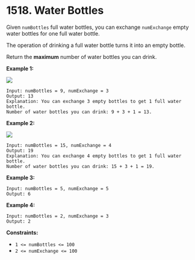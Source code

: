 # 1518. Water Bottles

Given `numBottles` full water bottles, you can exchange `numExchange` empty water bottles for one full water bottle.

The operation of drinking a full water bottle turns it into an empty bottle.

Return the **maximum** number of water bottles you can drink.

**Example 1:**

**![](https://assets.leetcode.com/uploads/2020/07/01/sample_1_1875.png)**

```
Input: numBottles = 9, numExchange = 3
Output: 13
Explanation: You can exchange 3 empty bottles to get 1 full water bottle.
Number of water bottles you can drink: 9 + 3 + 1 = 13.
```

**Example 2:**

![](https://assets.leetcode.com/uploads/2020/07/01/sample_2_1875.png)

```
Input: numBottles = 15, numExchange = 4
Output: 19
Explanation: You can exchange 4 empty bottles to get 1 full water bottle.
Number of water bottles you can drink: 15 + 3 + 1 = 19.
```

**Example 3:**

```
Input: numBottles = 5, numExchange = 5
Output: 6
```

**Example 4:**

```
Input: numBottles = 2, numExchange = 3
Output: 2
```

**Constraints:**

*   `1 <= numBottles <= 100`
*   `2 <= numExchange <= 100`
